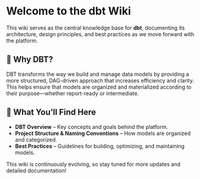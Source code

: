 # Welcome to the **dbt Wiki**  

This wiki serves as the central knowledge base for **dbt**, documenting its architecture, design principles, and best practices as we move forward with the platform.  

## 📌 **Why DBT?**  
DBT transforms the way we build and manage data models by providing a more structured, DAG-driven approach that increases efficiency and clarity. This helps ensure that models are organized and materialized according to their purpose—whether report-ready or intermediate.  

## 📖 **What You’ll Find Here**  
- **DBT Overview** – Key concepts and goals behind the platform.  
- **Project Structure & Naming Conventions** – How models are organized and categorized.  
- **Best Practices** – Guidelines for building, optimizing, and maintaining models.  

This wiki is continuously evolving, so stay tuned for more updates and detailed documentation!